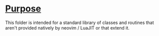 # [Purpose](#Purpose)

This folder is intended for a standard library of classes and routines that aren't provided natively by neovim / LuaJIT or that extend it.

